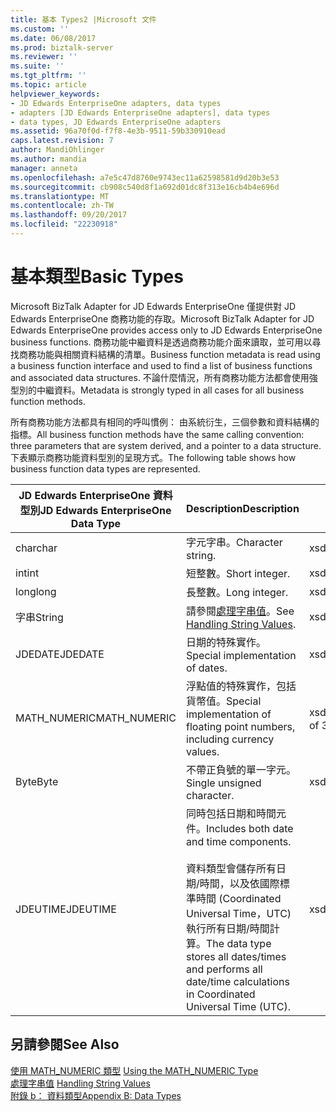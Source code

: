 ```yaml
---
title: 基本 Types2 |Microsoft 文件
ms.custom: ''
ms.date: 06/08/2017
ms.prod: biztalk-server
ms.reviewer: ''
ms.suite: ''
ms.tgt_pltfrm: ''
ms.topic: article
helpviewer_keywords:
- JD Edwards EnterpriseOne adapters, data types
- adapters [JD Edwards EnterpriseOne adapters], data types
- data types, JD Edwards EnterpriseOne adapters
ms.assetid: 96a70f0d-f7f8-4e3b-9511-59b330910ead
caps.latest.revision: 7
author: MandiOhlinger
ms.author: mandia
manager: anneta
ms.openlocfilehash: a7e5c47d8760e9743ec11a62598581d9d20b3e53
ms.sourcegitcommit: cb908c540d8f1a692d01dc8f313e16cb4b4e696d
ms.translationtype: MT
ms.contentlocale: zh-TW
ms.lasthandoff: 09/20/2017
ms.locfileid: "22230918"
---
```

# <a name="basic-types"></a><span data-ttu-id="91707-102">基本類型</span><span class="sxs-lookup"><span data-stu-id="91707-102">Basic Types</span></span>
<span data-ttu-id="91707-103">Microsoft BizTalk Adapter for JD Edwards EnterpriseOne 僅提供對 JD Edwards EnterpriseOne 商務功能的存取。</span><span class="sxs-lookup"><span data-stu-id="91707-103">Microsoft BizTalk Adapter for JD Edwards EnterpriseOne provides access only to JD Edwards EnterpriseOne business functions.</span></span> <span data-ttu-id="91707-104">商務功能中繼資料是透過商務功能介面來讀取，並可用以尋找商務功能與相關資料結構的清單。</span><span class="sxs-lookup"><span data-stu-id="91707-104">Business function metadata is read using a business function interface and used to find a list of business functions and associated data structures.</span></span> <span data-ttu-id="91707-105">不論什麼情況，所有商務功能方法都會使用強型別的中繼資料。</span><span class="sxs-lookup"><span data-stu-id="91707-105">Metadata is strongly typed in all cases for all business function methods.</span></span>  
  
 <span data-ttu-id="91707-106">所有商務功能方法都具有相同的呼叫慣例： 由系統衍生，三個參數和資料結構的指標。</span><span class="sxs-lookup"><span data-stu-id="91707-106">All business function methods have the same calling convention: three parameters that are system derived, and a pointer to a data structure.</span></span> <span data-ttu-id="91707-107">下表顯示商務功能資料型別的呈現方式。</span><span class="sxs-lookup"><span data-stu-id="91707-107">The following table shows how business function data types are represented.</span></span>  
  
|<span data-ttu-id="91707-108">JD Edwards EnterpriseOne 資料型別</span><span class="sxs-lookup"><span data-stu-id="91707-108">JD Edwards EnterpriseOne Data Type</span></span>|<span data-ttu-id="91707-109">Description</span><span class="sxs-lookup"><span data-stu-id="91707-109">Description</span></span>|<span data-ttu-id="91707-110">WDSL 轉換</span><span class="sxs-lookup"><span data-stu-id="91707-110">WDSL Conversion</span></span>|  
|----------------------------------------|-----------------|---------------------|  
|<span data-ttu-id="91707-111">char</span><span class="sxs-lookup"><span data-stu-id="91707-111">char</span></span>|<span data-ttu-id="91707-112">字元字串。</span><span class="sxs-lookup"><span data-stu-id="91707-112">Character string.</span></span>|<span data-ttu-id="91707-113">xsd:string 1</span><span class="sxs-lookup"><span data-stu-id="91707-113">xsd:string of 1</span></span>|  
|<span data-ttu-id="91707-114">int</span><span class="sxs-lookup"><span data-stu-id="91707-114">int</span></span>|<span data-ttu-id="91707-115">短整數。</span><span class="sxs-lookup"><span data-stu-id="91707-115">Short integer.</span></span>|<span data-ttu-id="91707-116">xsd:short</span><span class="sxs-lookup"><span data-stu-id="91707-116">xsd:short</span></span>|  
|<span data-ttu-id="91707-117">long</span><span class="sxs-lookup"><span data-stu-id="91707-117">long</span></span>|<span data-ttu-id="91707-118">長整數。</span><span class="sxs-lookup"><span data-stu-id="91707-118">Long integer.</span></span>|<span data-ttu-id="91707-119">xsd:short</span><span class="sxs-lookup"><span data-stu-id="91707-119">xsd:short</span></span>|  
|<span data-ttu-id="91707-120">字串</span><span class="sxs-lookup"><span data-stu-id="91707-120">String</span></span>|<span data-ttu-id="91707-121">請參閱[處理字串值](../core/handling-string-values2.md)。</span><span class="sxs-lookup"><span data-stu-id="91707-121">See [Handling String Values](../core/handling-string-values2.md).</span></span>|<span data-ttu-id="91707-122">xsd:string</span><span class="sxs-lookup"><span data-stu-id="91707-122">xsd:string</span></span>|  
|<span data-ttu-id="91707-123">JDEDATE</span><span class="sxs-lookup"><span data-stu-id="91707-123">JDEDATE</span></span>|<span data-ttu-id="91707-124">日期的特殊實作。</span><span class="sxs-lookup"><span data-stu-id="91707-124">Special implementation of dates.</span></span>|<span data-ttu-id="91707-125">xsd:date</span><span class="sxs-lookup"><span data-stu-id="91707-125">xsd:date</span></span>|  
|<span data-ttu-id="91707-126">MATH_NUMERIC</span><span class="sxs-lookup"><span data-stu-id="91707-126">MATH_NUMERIC</span></span>|<span data-ttu-id="91707-127">浮點值的特殊實作，包括貨幣值。</span><span class="sxs-lookup"><span data-stu-id="91707-127">Special implementation of floating point numbers, including currency values.</span></span>|<span data-ttu-id="91707-128">xsd: string 為 32</span><span class="sxs-lookup"><span data-stu-id="91707-128">xsd:string of 32</span></span>|  
|<span data-ttu-id="91707-129">Byte</span><span class="sxs-lookup"><span data-stu-id="91707-129">Byte</span></span>|<span data-ttu-id="91707-130">不帶正負號的單一字元。</span><span class="sxs-lookup"><span data-stu-id="91707-130">Single unsigned character.</span></span>|<span data-ttu-id="91707-131">xsd:string 1</span><span class="sxs-lookup"><span data-stu-id="91707-131">xsd:string of 1</span></span>|  
|<span data-ttu-id="91707-132">JDEUTIME</span><span class="sxs-lookup"><span data-stu-id="91707-132">JDEUTIME</span></span>|<span data-ttu-id="91707-133">同時包括日期和時間元件。</span><span class="sxs-lookup"><span data-stu-id="91707-133">Includes both date and time components.</span></span><br /><br /> <span data-ttu-id="91707-134">資料類型會儲存所有日期/時間，以及依國際標準時間 (Coordinated Universal Time，UTC) 執行所有日期/時間計算。</span><span class="sxs-lookup"><span data-stu-id="91707-134">The data type stores all dates/times and performs all date/time calculations in Coordinated Universal Time (UTC).</span></span>|<span data-ttu-id="91707-135">xsd:dateTime</span><span class="sxs-lookup"><span data-stu-id="91707-135">xsd:dateTime</span></span>|  
  
## <a name="see-also"></a><span data-ttu-id="91707-136">另請參閱</span><span class="sxs-lookup"><span data-stu-id="91707-136">See Also</span></span>  
 <span data-ttu-id="91707-137">[使用 MATH_NUMERIC 類型](../core/using-the-math-numeric-type1.md) </span><span class="sxs-lookup"><span data-stu-id="91707-137">[Using the MATH_NUMERIC Type](../core/using-the-math-numeric-type1.md) </span></span>  
 <span data-ttu-id="91707-138">[處理字串值](../core/handling-string-values2.md) </span><span class="sxs-lookup"><span data-stu-id="91707-138">[Handling String Values](../core/handling-string-values2.md) </span></span>  
 [<span data-ttu-id="91707-139">附錄 b： 資料類型</span><span class="sxs-lookup"><span data-stu-id="91707-139">Appendix B: Data Types</span></span>](../core/appendix-b-data-types.md)